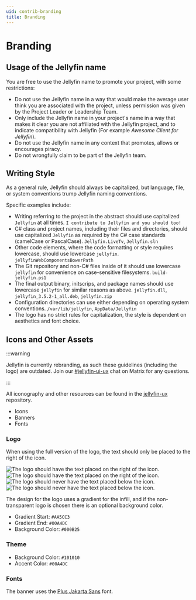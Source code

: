 ```yaml
---
uid: contrib-branding
title: Branding
---
```


# Branding

## Usage of the Jellyfin name

You are free to use the Jellyfin name to promote your project, with some restrictions:

- Do not use the Jellyfin name in a way that would make the average user think you are associated with the project, unless permission was given by the Project Leader or Leadership Team.
- Only include the Jellyfin name in your project's name in a way that makes it clear you are not affiliated with the Jellyfin project, and to indicate compatibility with Jellyfin (For example _Awesome Client for Jellyfin_).
- Do not use the Jellyfin name in any context that promotes, allows or encourages piracy.
- Do not wrongfully claim to be part of the Jellyfin team.

## Writing Style

As a general rule, Jellyfin should always be capitalized, but language, file, or system conventions trump Jellyfin naming conventions.

Specific examples include:

- Writing referring to the project in the abstract should use capitalized `Jellyfin` at all times. `I contribute to Jellyfin and you should too!`
- C# class and project names, including their files and directories, should use capitalized `Jellyfin` as required by the C# case standards (camelCase or PascalCase). `Jellyfin.LiveTv`, `Jellyfin.sln`
- Other code elements, where the code formatting or style requires lowercase, should use lowercase `jellyfin`. `jellyfinWebComponentsBowerPath`
- The Git repository and non-C# files inside of it should use lowercase `jellyfin` for convenience on case-sensitive filesystems. `build-jellyfin.ps1`
- The final output binary, initscrips, and package names should use lowercase `jellyfin` for similar reasons as above. `jellyfin.dll`, `jellyfin_3.5.2-1_all.deb`, `jellyfin.zip`
- Configuration directories can use either depending on operating system conventions. `/var/lib/jellyfin`, `AppData/Jellyfin`
- The logo has no strict rules for capitalization, the style is dependent on aesthetics and font choice.

## Icons and Other Assets

:::warning

Jellyfin is currently rebranding, as such these guidelines (including the logo) are outdated. Join our [#jellyfin-ui-ux](https://matrix.to/#/#jellyfin-ui-ux:matrix.org) chat on Matrix for any questions.

:::

All iconography and other resources can be found in the [jellyfin-ux](https://github.com/jellyfin/jellyfin-ux) repository.

- Icons
- Banners
- Fonts

### Logo

When using the full version of the logo, the text should only be placed to the right of the icon.

![The logo should have the text placed on the right of the icon.](/images/docs/branding-logo-yes-side.png#hidden--dark-mode)
![The logo should have the text placed on the right of the icon.](/images/docs/branding-logo-dark-theme-yes-side.png#hidden--light-mode)
![The logo should never have the text placed below the icon.](/images/docs/branding-logo-no-below.png#hidden--dark-mode)
![The logo should never have the text placed below the icon.](/images/docs/branding-logo-dark-theme-no-below.png#hidden--light-mode)

The design for the logo uses a gradient for the infill, and if the non-transparent logo is chosen there is an optional background color.

- Gradient Start: `#AA5CC3`
- Gradient End: `#00A4DC`
- Background Color: `#000B25`

### Theme

- Background Color: `#101010`
- Accent Color: `#00A4DC`

### Fonts

The banner uses the [Plus Jakarta Sans](https://fonts.google.com/specimen/Plus+Jakarta+Sans) font.
